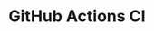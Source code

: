 # GitHub Actions CI



















































































































































































































































































































































































































































































































































































































































































































































































































































































































































































































































































































































































































































































































































































































































































































































































































































































































































































































































































































































































































































































































































































































































































































































































































































































































































































































































































































































































































































































































































































































































































































































































































































































































































































































































































































































































































































































































































































































































































